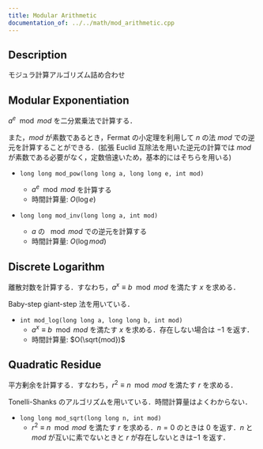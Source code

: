 ```yaml
---
title: Modular Arithmetic
documentation_of: ../../math/mod_arithmetic.cpp
---
```


## Description

モジュラ計算アルゴリズム詰め合わせ

## Modular Exponentiation

$a^e \mod mod$ を二分累乗法で計算する．

また，$mod$ が素数であるとき，Fermat の小定理を利用して $n$ の法 $mod$ での逆元を計算することができる．(拡張 Euclid 互除法を用いた逆元の計算では $mod$ が素数である必要がなく，定数倍速いため，基本的にはそちらを用いる)

- `long long mod_pow(long long a, long long e, int mod)`
    - $a^e \mod mod$ を計算する
    - 時間計算量: $O(\log e)$

- `long long mod_inv(long long a, int mod)`
    - $a$ の $\mod mod$ での逆元を計算する
    - 時間計算量: $O(\log mod)$

## Discrete Logarithm

離散対数を計算する．すなわち，$a^x \equiv b \mod mod$ を満たす $x$ を求める．

Baby-step giant-step 法を用いている．

- `int mod_log(long long a, long long b, int mod)`
    - $a^x \equiv b \mod mod$ を満たす $x$ を求める．存在しない場合は $-1$ を返す．
    - 時間計算量: $O(\sqrt{mod})$

## Quadratic Residue

平方剰余を計算する．すなわち，$r^2 \equiv n \mod mod$ を満たす $r$ を求める．

Tonelli-Shanks のアルゴリズムを用いている．時間計算量はよくわからない．

- `long long mod_sqrt(long long n, int mod)`
    - $r^2 \equiv n \mod mod$ を満たす $r$ を求める．$n = 0$ のときは $0$ を返す．$n$ と $mod$ が互いに素でないときと $r$ が存在しないときは$-1$ を返す．